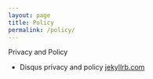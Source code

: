 ```yaml
---
layout: page
title: Policy
permalink: /policy/
---
```


Privacy and Policy

- Disqus privacy and policy [jekyllrb.com](https://help.disqus.com/terms-and-policies/disqus-privacy-policy/)
